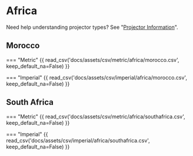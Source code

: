 # Africa

Need help understanding projector types? See "[Projector Information](../projectorinformation.md)".

## Morocco

=== "Metric"
    {{ read_csv('docs/assets/csv/metric/africa/morocco.csv', keep_default_na=False) }}

=== "Imperial"
    {{ read_csv('docs/assets/csv/imperial/africa/morocco.csv', keep_default_na=False) }}

## South Africa

=== "Metric"
    {{ read_csv('docs/assets/csv/metric/africa/southafrica.csv', keep_default_na=False) }}

=== "Imperial"
    {{ read_csv('docs/assets/csv/imperial/africa/southafrica.csv', keep_default_na=False) }}
